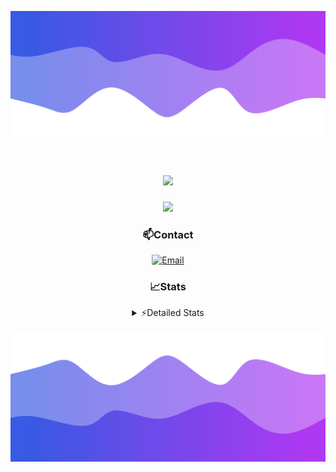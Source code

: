 ![Header](./header.png)
<div align="center">

<h1 align="center">
  <a href="https://git.io/typing-svg">
    <img src="https://readme-typing-svg.herokuapp.com/?lines=Hello,+There!+👋;This+is+chicho.;CEO+on+Hely+Development....;&center=true&size=25">
  </a>
</h1>
  
<p align="center">
  <img src="https://lanyard.cnrad.dev/api/852683595378196480" />
</p>

### 📫Contact
  [![Email](https://img.shields.io/badge/Email-gastondalla@gmail.com-04619f?style=for-the-badge&logo=gmail&logoColor=white)](mailto:gastondalla@gmail.com)
</br>  
### 📈Stats
<details>
    <summary> ⚡Detailed Stats</summary>
    <br/>

<!--START_SECTION:waka-->
![Code Time](http://img.shields.io/badge/Code%20Time-222%20hrs%2047%20mins-blue)

![Profile Views](http://img.shields.io/badge/Profile%20Views-2-blue)

**🐱 My GitHub Data** 

> 📦 39.6 kB Used in GitHub's Storage 
 > 
> 🏆 15 Contributions in the Year 2023
 > 
> 🚫 Not Opted to Hire
 > 
> 📜 7 Public Repositories 
 > 
> 🔑 9 Private Repositories 
 > 
**I'm a Night 🦉** 

```text
🌞 Morning                13 commits          ██░░░░░░░░░░░░░░░░░░░░░░░   06.77 % 
🌆 Daytime                20 commits          ███░░░░░░░░░░░░░░░░░░░░░░   10.42 % 
🌃 Evening                98 commits          █████████████░░░░░░░░░░░░   51.04 % 
🌙 Night                  61 commits          ████████░░░░░░░░░░░░░░░░░   31.77 % 
```
📅 **I'm Most Productive on Wednesday** 

```text
Monday                   12 commits          ██░░░░░░░░░░░░░░░░░░░░░░░   06.25 % 
Tuesday                  36 commits          █████░░░░░░░░░░░░░░░░░░░░   18.75 % 
Wednesday                42 commits          █████░░░░░░░░░░░░░░░░░░░░   21.88 % 
Thursday                 22 commits          ███░░░░░░░░░░░░░░░░░░░░░░   11.46 % 
Friday                   29 commits          ████░░░░░░░░░░░░░░░░░░░░░   15.10 % 
Saturday                 23 commits          ███░░░░░░░░░░░░░░░░░░░░░░   11.98 % 
Sunday                   28 commits          ████░░░░░░░░░░░░░░░░░░░░░   14.58 % 
```


📊 **This Week I Spent My Time On** 

```text
🕑︎ Time Zone: America/Argentina/Buenos_Aires

💬 Programming Languages: 
HTML                     5 hrs 52 mins       █████████████░░░░░░░░░░░░   52.14 % 
Python                   4 hrs 59 mins       ███████████░░░░░░░░░░░░░░   44.30 % 
SCSS                     11 mins             ░░░░░░░░░░░░░░░░░░░░░░░░░   01.66 % 
CSS                      10 mins             ░░░░░░░░░░░░░░░░░░░░░░░░░   01.55 % 
JavaScript               1 min               ░░░░░░░░░░░░░░░░░░░░░░░░░   00.22 % 

🔥 Editors: 
VS Code                  11 hrs 16 mins      █████████████████████████   100.00 % 

🐱‍💻 Projects: 
Unknown Project          6 hrs 30 mins       ██████████████░░░░░░░░░░░   57.61 % 
Coder                    4 hrs 9 mins        █████████░░░░░░░░░░░░░░░░   36.86 % 
pagina-1                 28 mins             █░░░░░░░░░░░░░░░░░░░░░░░░   04.21 % 
ocean-backend            8 mins              ░░░░░░░░░░░░░░░░░░░░░░░░░   01.32 % 

💻 Operating System: 
Windows                  11 hrs 16 mins      █████████████████████████   100.00 % 
```

**I Mostly Code in JavaScript** 

```text
JavaScript               8 repos             █████████░░░░░░░░░░░░░░░░   36.36 % 
CSS                      3 repos             ███░░░░░░░░░░░░░░░░░░░░░░   13.64 % 
HTML                     2 repos             ██░░░░░░░░░░░░░░░░░░░░░░░   09.09 % 
C#                       2 repos             ██░░░░░░░░░░░░░░░░░░░░░░░   09.09 % 
Batchfile                1 repo              █░░░░░░░░░░░░░░░░░░░░░░░░   04.55 % 
```




 Last Updated on 16/07/2023 17:11:20 UTC
<!--END_SECTION:waka-->
</details>

![Footer](./footer.png)
